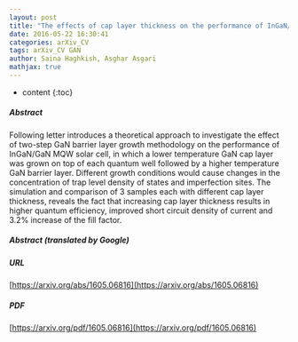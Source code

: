 ```yaml
---
layout: post
title: "The effects of cap layer thickness on the performance of InGaN/GaN MQW solar cell"
date: 2016-05-22 16:30:41
categories: arXiv_CV
tags: arXiv_CV GAN
author: Saina Haghkish, Asghar Asgari
mathjax: true
---
```


* content
{:toc}

##### Abstract
Following letter introduces a theoretical approach to investigate the effect of two-step GaN barrier layer growth methodology on the performance of InGaN/GaN MQW solar cell, in which a lower temperature GaN cap layer was grown on top of each quantum well followed by a higher temperature GaN barrier layer. Different growth conditions would cause changes in the concentration of trap level density of states and imperfection sites. The simulation and comparison of 3 samples each with different cap layer thickness, reveals the fact that increasing cap layer thickness results in higher quantum efficiency, improved short circuit density of current and 3.2% increase of the fill factor.

##### Abstract (translated by Google)


##### URL
[https://arxiv.org/abs/1605.06816](https://arxiv.org/abs/1605.06816)

##### PDF
[https://arxiv.org/pdf/1605.06816](https://arxiv.org/pdf/1605.06816)

